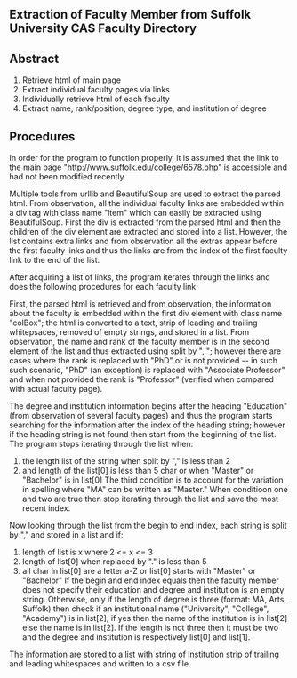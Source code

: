 Extraction of Faculty Member from Suffolk University CAS Faculty Directory
---

Abstract
---
1. Retrieve html of main page
2. Extract individual faculty pages via links
3. Individually retrieve html of each faculty
4. Extract name, rank/position, degree type, and institution of degree

Procedures
---
In order for the program to function properly, it is assumed that the link to the main page "http://www.suffolk.edu/college/6578.php" is accessible and had not been modified recently. 

Multiple tools from urllib and BeautifulSoup are used to extract the parsed html. From observation, all the individual faculty links are embedded within a div tag with class name "item" which can easily be extracted using BeautifulSoup. First the div is extracted from the parsed html and then the children of the div element are extracted and stored into a list. However, the list contains extra links and from observation all the extras appear before the first faculty links and thus the links are from the index of the first faculty link to the end of the list.

After acquiring a list of links, the program iterates through the links and does the following procedures for each faculty link:

First, the parsed html is retrieved and from observation, the information about the faculty is embedded within the first div element with class name "colBox"; the html is converted to a text, strip of leading and trailing whitepsaces, removed of empty strings, and stored in a list. From observation, the name and rank of the faculty member is in the second element of the list and thus extracted using split by ", "; however there are cases where the rank is replaced with "PhD" or is not provided -- in such such scenario, "PhD" (an exception) is replaced with "Associate Professor" and when not provided the rank is "Professor" (verified when compared with actual faculty page). 

The degree and institution information begins after the heading "Education" (from observation of several faculty pages) and thus the program starts searching for the information after the index of the heading string; however if the heading string is not found then start from the beginning of the list. The program stops iterating through the list when:
1. the length list of the string when split by "," is less than 2
2. and length of the list[0] is less than 5 char or when "Master" or "Bachelor" is in list[0]
The third condition is to account for the variation in spelling where "MA" can be written as "Master." When conditioon one and two are true then stop iterating through the list and save the most recent index.

Now looking through the list from the begin to end index, each string is split by "," and stored in a list and if:
1. length of list is x where 2 <= x <= 3
2. length of list[0] when replaced by "." is less than 5
3. all char in list[0] are a letter a-Z or list[0] starts with "Master" or "Bachelor"
If the begin and end index equals then the faculty member does not specify their education and degree and institution is an empty string. Otherwise, only if the length of degree is three (format: MA, Arts, Suffolk) then check if an institutional name ("University", "College", "Academy") is in list[2]; if yes then the name of the institution is in list[2] else the name is in list[2]. If the length is not three then it must be two and the degree and institution is respectively list[0] and list[1].

The information are stored to a list with string of institution strip of trailing and leading whitespaces and written to a csv file.
